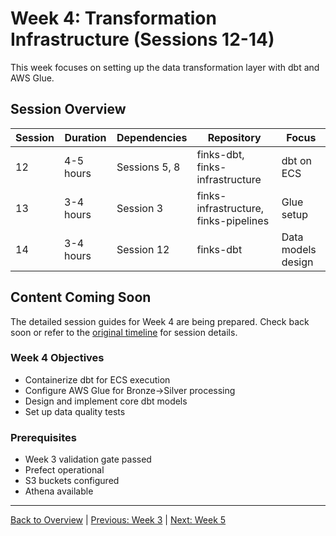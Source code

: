 # Week 4: Transformation Infrastructure (Sessions 12-14)

This week focuses on setting up the data transformation layer with dbt and AWS Glue.

## Session Overview

| Session | Duration | Dependencies | Repository | Focus |
|---------|----------|--------------|------------|-------|
| 12 | 4-5 hours | Sessions 5, 8 | finks-dbt, finks-infrastructure | dbt on ECS |
| 13 | 3-4 hours | Session 3 | finks-infrastructure, finks-pipelines | Glue setup |
| 14 | 3-4 hours | Session 12 | finks-dbt | Data models design |

## Content Coming Soon

The detailed session guides for Week 4 are being prepared. Check back soon or refer to the [original timeline](../agentic-timeline-split.md) for session details.

### Week 4 Objectives
- Containerize dbt for ECS execution
- Configure AWS Glue for Bronze→Silver processing
- Design and implement core dbt models
- Set up data quality tests

### Prerequisites
- Week 3 validation gate passed
- Prefect operational
- S3 buckets configured
- Athena available

---

[Back to Overview](./index.md) | [Previous: Week 3](./week-3-orchestration.md) | [Next: Week 5](./week-5-pipeline.md)